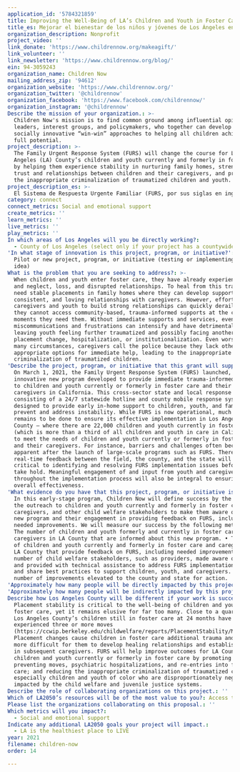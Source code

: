 ```yaml
---
application_id: '5784321859'
title: Improving the Well-Being of LA’s Children and Youth in Foster Care
title_es: Mejorar el bienestar de los niños y jóvenes de Los Ángeles en hogares de acogida
organization_description: Nonprofit
project_video: ''
link_donate: 'https://www.childrennow.org/makeagift/'
link_volunteer: ''
link_newsletter: 'https://www.childrennow.org/blog/'
ein: 94-3059243
organization_name: Children Now
mailing_address_zip: '94612'
organization_website: 'https://www.childrennow.org/'
organization_twitter: '@childrennow'
organization_facebook: 'https://www.facebook.com/childrennow/'
organization_instagram: '@childrennow'
Describe the mission of your organization.: >-
  Children Now's mission is to find common ground among influential opinion
  leaders, interest groups, and policymakers, who together can develop and drive
  socially innovative “win-win” approaches to helping all children achieve their
  full potential.
project_description: >-
  The Family Urgent Response System (FURS) will change the course for Los
  Angeles (LA) County’s children and youth currently and formerly in foster care
  by helping them experience stability in nurturing family homes, strengthening
  trust and relationships between children and their caregivers, and preventing
  the inappropriate criminalization of traumatized children and youth.
project_description_es: >-
  El Sistema de Respuesta Urgente Familiar (FURS, por sus siglas en inglés) cambiará el curso para los niños y jóvenes del condado de Los Ángeles que se encuentran actualmente y anteriormente en hogares de acogida, ayudándolos a experimentar estabilidad en hogares familiares nutritivos, fortaleciendo la confianza y las relaciones entre los niños y sus cuidadores y previniendo la criminalización inapropiada de niños y jóvenes traumatizados.
category: connect
connect_metrics: Social and emotional support
create_metrics: ''
learn_metrics: ''
live_metrics: ''
play_metrics: ''
In which areas of Los Angeles will you be directly working?:
  - County of Los Angeles (select only if your project has a countywide benefit)
'In what stage of innovation is this project, program, or initiative?': >-
  Pilot or new project, program, or initiative (testing or implementing a new
  idea)
What is the problem that you are seeking to address?: >-
  When children and youth enter foster care, they have already experienced abuse
  and neglect, loss, and disrupted relationships. To heal from this trauma, they
  need stable placements in family homes where they can develop supportive,
  consistent, and loving relationships with caregivers. However, efforts by
  caregivers and youth to build strong relationships can quickly derail when
  they cannot access community-based, trauma-informed supports at the critical
  moments they need them. Without immediate supports and services, even minor
  miscommunications and frustrations can intensify and have detrimental results,
  leaving youth feeling further traumatized and possibly facing another
  placement change, hospitalization, or institutionalization. Even worse, in
  many circumstances, caregivers call the police because they lack other, more
  appropriate options for immediate help, leading to the inappropriate
  criminalization of traumatized children.
'Describe the project, program, or initiative that this grant will support to address the problem identified.': >-
  On March 1, 2021, the Family Urgent Response System (FURS) launched, an
  innovative new program developed to provide immediate trauma-informed support
  to children and youth currently or formerly in foster care and their
  caregivers in California. This cross-sector state and local response system,
  consisting of a 24/7 statewide hotline and county mobile response systems, is
  designed to provide early in-home support to children, youth, and families to
  prevent and address instability. While FURS is now operational, much work
  remains to be done to ensure its effective implementation in Los Angeles
  County – where there are 22,000 children and youth currently in foster care
  (which is more than a third of all children and youth in care in California) –
  to meet the needs of children and youth currently or formerly in foster care
  and their caregivers. For instance, barriers and challenges often become
  apparent after the launch of large-scale programs such as FURS. Therefore,
  real-time feedback between the field, the county, and the state will be
  critical to identifying and resolving FURS implementation issues before they
  take hold. Meaningful engagement of and input from youth and caregivers
  throughout the implementation process will also be integral to ensuring FURS’
  overall effectiveness.
'What evidence do you have that this project, program, or initiative is or will be successful, and how will you define and measure success?': >-
  In this early-stage program, Children Now will define success by the extent of
  the outreach to children and youth currently and formerly in foster care,
  caregivers, and other child welfare stakeholders to make them aware of this
  new program and their engagement in providing feedback on FURS, including
  needed improvements. We will measure our success by the following metrics: •
  The number of children and youth formerly and currently in foster care and
  caregivers in LA County that are informed about this new program. • The number
  of children and youth currently and formerly in foster care and caregivers in
  LA County that provide feedback on FURS, including needed improvements. • The
  number of child welfare stakeholders, such as providers, made aware of FURS
  and provided with technical assistance to address FURS implementation issues
  and share best practices to support children, youth, and caregivers. • The
  number of improvements elevated to the county and state for action.
'Approximately how many people will be directly impacted by this project, program, or initiative?': '50'
'Approximately how many people will be indirectly impacted by this project, program, or initiative?': '21000'
Describe how Los Angeles County will be different if your work is successful.: >-
  Placement stability is critical to the well-being of children and youth in
  foster care, yet it remains elusive for far too many. Close to a quarter of
  Los Angeles County’s children still in foster care at 24 months have
  experienced three or more moves
  (https://ccwip.berkeley.edu/childwelfare/reports/PlacementStability/MTMG/r/fcp/s).
  Placement changes cause children in foster care additional trauma and make it
  more difficult for them to develop healing relationships and establish trust
  in subsequent caregivers. FURS will help improve outcomes for LA County’s
  children and youth currently or formerly in foster care by promoting healing;
  preventing moves, psychiatric hospitalizations, and re-entries into foster
  care; and reducing the inappropriate criminalization of traumatized children,
  especially children and youth of color who are disproportionately negatively
  impacted by the child welfare and juvenile justice systems.
Describe the role of collaborating organizations on this project.: ''
Which of LA2050’s resources will be of the most value to you?: Access to the LA2050 community
Please list the organizations collaborating on this proposal.: ''
Which metrics will you impact?:
  - Social and emotional support
Indicate any additional LA2050 goals your project will impact.:
  - LA is the healthiest place to LIVE
year: 2021
filename: children-now
order: 14

---
```

